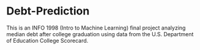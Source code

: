 # Debt-Prediction 

This is an INFO 1998 (Intro to Machine Learning) final project analyzing median debt after college graduation using data from the U.S. Department of Education College Scorecard.
